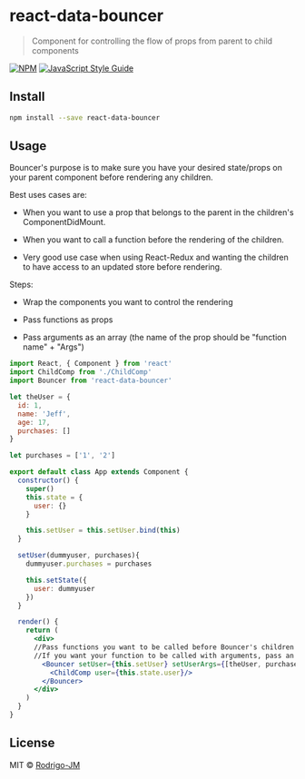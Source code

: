 # react-data-bouncer

> Component for controlling the flow of props from parent to child components

[![NPM](https://img.shields.io/npm/v/react-data-bouncer.svg)](https://www.npmjs.com/package/react-data-bouncer) [![JavaScript Style Guide](https://img.shields.io/badge/code_style-standard-brightgreen.svg)](https://standardjs.com)

## Install

```bash
npm install --save react-data-bouncer
```

## Usage

Bouncer's purpose is to make sure you have your desired state/props on your parent component before rendering any children.

Best uses cases are: 

 - When you want to use a prop that belongs to the parent in the children's ComponentDidMount.

 - When you want to call a function before the rendering of the children.

 - Very good use case when using React-Redux and wanting the children to have access to an updated store before rendering.

Steps: 

 - Wrap the components you want to control the rendering 

 - Pass functions as props

 - Pass arguments as an array (the name of the prop should be "function name" + "Args")

```jsx
import React, { Component } from 'react'
import ChildComp from './ChildComp'
import Bouncer from 'react-data-bouncer'

let theUser = {
  id: 1,
  name: 'Jeff',
  age: 17,
  purchases: []
}

let purchases = ['1', '2']

export default class App extends Component {
  constructor() {
    super()
    this.state = {
      user: {}
    }

    this.setUser = this.setUser.bind(this)
  }

  setUser(dummyuser, purchases){
    dummyuser.purchases = purchases

    this.setState({
      user: dummyuser
    })
  }

  render() {
    return (
      <div>
      //Pass functions you want to be called before Bouncer's children get rendered/mounted
      //If you want your function to be called with arguments, pass an array with the arguments as "function name" + "Args" 
        <Bouncer setUser={this.setUser} setUserArgs={[theUser, purchases]}>
          <ChildComp user={this.state.user}/>
        </Bouncer>
      </div>
    )
  }
}

```

## License

MIT © [Rodrigo-JM](https://github.com/Rodrigo-JM)
